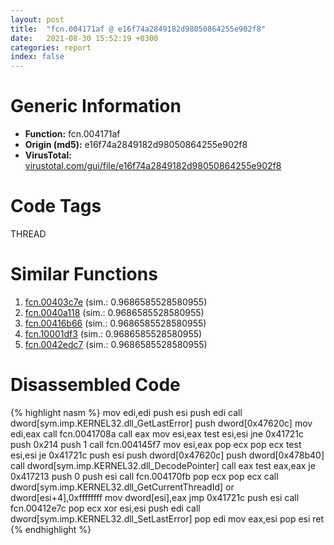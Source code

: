 ```yaml
---
layout: post
title:  "fcn.004171af @ e16f74a2849182d98050864255e902f8"
date:   2021-08-30 15:52:19 +0300
categories: report
index: false
---
```


# Generic Information
- **Function:** fcn.004171af
- **Origin (md5):** e16f74a2849182d98050864255e902f8
- **VirusTotal:** [virustotal.com/gui/file/e16f74a2849182d98050864255e902f8][virustotal_ref]

# Code Tags
<span class="tag" id="THREAD">THREAD</span>


# Similar Functions

1. [fcn.00403c7e][similar_1_ref] (sim.: 0.9686585528580955)
2. [fcn.0040a118][similar_2_ref] (sim.: 0.9686585528580955)
3. [fcn.00416b66][similar_3_ref] (sim.: 0.9686585528580955)
4. [fcn.10001df3][similar_4_ref] (sim.: 0.9686585528580955)
5. [fcn.0042edc7][similar_5_ref] (sim.: 0.9686585528580955)


# Disassembled Code

{% highlight nasm %}
mov edi,edi
push esi
push edi
call dword[sym.imp.KERNEL32.dll_GetLastError]
push dword[0x47620c]
mov edi,eax
call fcn.0041708a
call eax
mov esi,eax
test esi,esi
jne 0x41721c
push 0x214
push 1
call fcn.004145f7
mov esi,eax
pop ecx
pop ecx
test esi,esi
je 0x41721c
push esi
push dword[0x47620c]
push dword[0x478b40]
call dword[sym.imp.KERNEL32.dll_DecodePointer]
call eax
test eax,eax
je 0x417213
push 0
push esi
call fcn.004170fb
pop ecx
pop ecx
call dword[sym.imp.KERNEL32.dll_GetCurrentThreadId]
or dword[esi+4],0xffffffff
mov dword[esi],eax
jmp 0x41721c
push esi
call fcn.00412e7c
pop ecx
xor esi,esi
push edi
call dword[sym.imp.KERNEL32.dll_SetLastError]
pop edi
mov eax,esi
pop esi
ret
{% endhighlight %}


[similar_1_ref]: /report/fcn.00403c7e@eb7f7fa38880dd66bab8caf5987e5b1a
[similar_2_ref]: /report/fcn.0040a118@950fc8a60b5bfd2ed28e8806b8cb3a4d
[similar_3_ref]: /report/fcn.00416b66@92f468935bc264872869f37147ba28fd
[similar_4_ref]: /report/fcn.10001df3@dc3e2cdf680078d293de3e2d92ba613c
[similar_5_ref]: /report/fcn.0042edc7@9964b63070116cfb2469e51850178af1
[virustotal_ref]: https://www.virustotal.com/gui/file/e16f74a2849182d98050864255e902f8